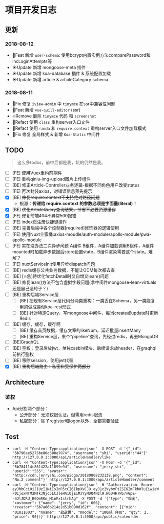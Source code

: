 # 项目开发日志

## 更新

### 2018-08-12

* 🚀Feat    新增 `user-schema`: 使用bcrypt内置实例方法comparePassword和incLoginAttempts等
* ☀️Update  新增 mongoose-meta 插件
* ☀️Update  新增 koa-database 插件 & 系统配置加载
* ☀️Update  新增 article & artcileCategory schema

### 2018-08-11

* 🐛Fix     修复 `iview-admin` 中 `tinymce` 在ssr中兼容性问题
* 🚀Feat    新增 `vue-quill-editor` (ssr)
* 🔥Remove  删除 `tinymce` 代码 和 `screenshot`
* 🔨Refact  使用 `class` 重构server入口文件
* 🔨Refact  使用 `ramda` 和 `require.context` 重构server入口文件加载模式
* 🐛Fix     修复 全局样式 & 新增 `Koa-Static` 中间件

## TODO

> 这么多todos，前中后都是我，坑的仍然是我。

* [ ] [FE] 使用Vuex重构前期件
* [ ] [FE] 重构qiniu-img-upload图片上传组件
* [ ] [BE] 修正Article-Controller业务逻辑-根据不同角色用户改变status
* [ ] [FE] 再次封装axios，对错误信息预先提示
* [x] [BE] ~~修复require.context不支持绝对路径问题~~
  * 根源：**传递给 require.context 的参数必须是字面量(literal)！**
* [x] [BE] ~~优化ArticleQuery查询结果，节省不必要资源缓存~~
* [x] [FE] ~~修复前端404不异常500报错~~
* [ ] [FE] index页注册快捷键操作
* [ ] [BE] 完善后端中各个控制器[required]修饰器的逻辑使用
* [ ] [FE] 使用Nuxt全家桶:axios-moudle/auth-module/apollo-module/pwa-apollo-module
* [ ] [FE] 实在没办法二次异步问题 A组件 B组件，A组件加载调用B组件，A组件mounted时加载异步数据后store设置state，B组件渲染需要这个state。难解？
* [ ] [FE] nuxtServiceInit使用异步dispatch问题
* [ ] [BE] redis缓存公共业务数据，不能让ODM每次都去查
* [ ] [BE] [🔥急]待优化fetchDetail时又自增又lean()问题
* [ ] [BE] 修复lean()方法不包含虚拟字段问题(拿中间件mongoose-lean-virtuals还是自己造轮子？)
* [ ] [BE] 重构后端Service层
  * [ ] [BE] 把现有Service层代码分两类重构：一类丢在Schema，另一类能复用的做成类似koa-rest形式
  * [ ] [BE] 针对特定Query，写mongoose中间件，每当create或update时更新Redis
* [ ] [BE] 缓存，缓存，缓存啊
  * [ ] [BE] 缓存首页数据，缓存文章的likeNum，延迟批量insertMany
  * [ ] [BE] 重构Service层，来个“pipeline”查询，先经过redis，再去MongoDB
* [ ] [BE]GraqhQL
* [ ] [BE] 鉴权：登录后放jwt，单独casbin模块，后续请求放header，在graqhql前执行鉴权
* [ ] [BE] 移除session，使用jwt代替
* [x] [BE] ~~重构后端路由：私密和受保护两部分~~

## Architecture

### 鉴权

* Api分割两个部分：
  * 公开部分：无须权限认证，但需用redis限流
  * 私密部分：除了register和logon以外，全部需要验证

## Test

* `curl -H "Content-Type:application/json" -X POST -d '{"_id": "5b790ae5275be80c380e7074", "username": "shi", "userid":"44"}' http://127.0.0.1:3000/api/articleHandler/like`
* `curl -H "Content-Type:application/json" -X POST -d '{"_id": "5b784114c861422a11899e9d", "username": "jerry_shi", "userid":"555", "avatar": "http://cdn.jerryshi.com/picgo/20180808232138.png", "content": "No.2 comment"}' http://127.0.0.1:3000/api/articleHandler/comment`
* `curl -H "Content-Type:application/json" -H "Authorization: Bearer eyJhbGciOiJIUzI1NiIsInR5cCI6IkpXVCJ9.eyJ1c2VybmFtZSI6ImFkbWluIiwiaWF0IjoxNTM2MTk3Njc5LCJleHAiOjE1MzYyMDQ4Nzl9.WGD4H7W57vGpE--4JlJDRU_B6OmRKn_M1nPx1slrhAg" -X POST -d '{"type": "现金", "customer": {"name": "jerry", "id": 666}, "creator":"5b7a66b214e2d51b090d162f", "content": [{"mid": "01011003", "mname": "敌敌畏", "mmodel": "100ml 拜耳", "qty": 2, "price": 90}]}' http://127.0.0.1:3000/api/public/saleorder`